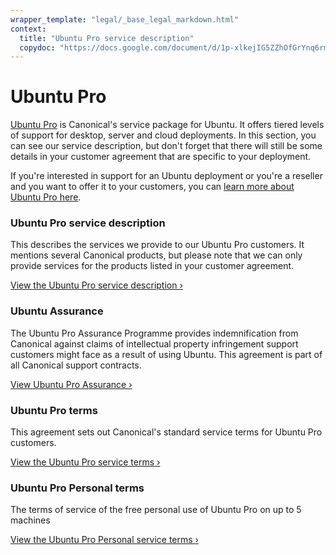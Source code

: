 ```yaml
---
wrapper_template: "legal/_base_legal_markdown.html"
context:
  title: "Ubuntu Pro service description"
  copydoc: "https://docs.google.com/document/d/1p-xlkejIG5ZZhOfGrYnq6rmIpTpaX46yW4HArDtPX1s/edit"
---
```


# Ubuntu Pro

[Ubuntu Pro](/pro) is Canonical's service package for Ubuntu. It offers tiered levels of support for desktop, server and cloud deployments. In this section, you can see our service description, but don't forget that there will still be some details in your customer agreement that are specific to your deployment.

If you're interested in support for an Ubuntu deployment or you're a reseller and you want to offer it to your customers, you can [learn more about Ubuntu Pro here](/pro).

### Ubuntu Pro service description

This describes the services we provide to our Ubuntu Pro customers. It mentions several Canonical products, but please note that we can only provide services for the products listed in your customer agreement.

[View the Ubuntu Pro service description ›](/legal/ubuntu-pro-description)

### Ubuntu Assurance

The Ubuntu Pro Assurance Programme provides indemnification from Canonical against claims of intellectual property infringement support customers might face as a result of using Ubuntu. This agreement is part of all Canonical support contracts.

[View Ubuntu Pro Assurance ›](/legal/ubuntu-pro-assurance)

### Ubuntu Pro terms

This agreement sets out Canonical's standard service terms for Ubuntu Pro customers.

[View the Ubuntu Pro service terms ›](/legal/ubuntu-pro-service-terms)

### Ubuntu Pro Personal terms

The terms of service of the free personal use of Ubuntu Pro on up to 5 machines

[View the Ubuntu Pro Personal service terms ›](/legal/ubuntu-pro/personal)
